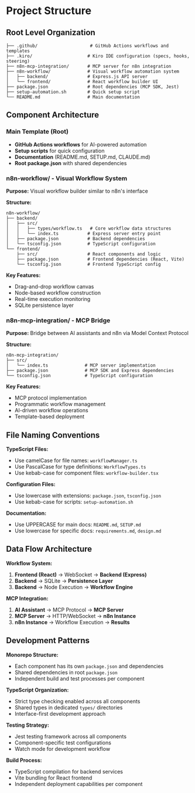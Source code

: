 # Project Structure

## Root Level Organization

```
├── .github/                    # GitHub Actions workflows and templates
├── .kiro/                     # Kiro IDE configuration (specs, hooks, steering)
├── n8n-mcp-integration/       # MCP server for n8n integration
├── n8n-workflow/              # Visual workflow automation system
│   ├── backend/               # Express.js API server
│   └── frontend/              # React workflow builder UI
├── package.json               # Root dependencies (MCP SDK, Jest)
├── setup-automation.sh        # Quick setup script
└── README.md                  # Main documentation
```

## Component Architecture

### Main Template (Root)
- **GitHub Actions workflows** for AI-powered automation
- **Setup scripts** for quick configuration
- **Documentation** (README.md, SETUP.md, CLAUDE.md)
- **Root package.json** with shared dependencies

### n8n-workflow/ - Visual Workflow System
**Purpose:** Visual workflow builder similar to n8n's interface

**Structure:**
```
n8n-workflow/
├── backend/
│   ├── src/
│   │   ├── types/workflow.ts   # Core workflow data structures
│   │   └── index.ts           # Express server entry point
│   ├── package.json           # Backend dependencies
│   └── tsconfig.json          # TypeScript configuration
└── frontend/
    ├── src/                   # React components and logic
    ├── package.json           # Frontend dependencies (React, Vite)
    └── tsconfig.json          # Frontend TypeScript config
```

**Key Features:**
- Drag-and-drop workflow canvas
- Node-based workflow construction
- Real-time execution monitoring
- SQLite persistence layer

### n8n-mcp-integration/ - MCP Bridge
**Purpose:** Bridge between AI assistants and n8n via Model Context Protocol

**Structure:**
```
n8n-mcp-integration/
├── src/
│   └── index.ts              # MCP server implementation
├── package.json              # MCP SDK and Express dependencies
└── tsconfig.json             # TypeScript configuration
```

**Key Features:**
- MCP protocol implementation
- Programmatic workflow management
- AI-driven workflow operations
- Template-based deployment

## File Naming Conventions

**TypeScript Files:**
- Use camelCase for file names: `workflowManager.ts`
- Use PascalCase for type definitions: `WorkflowTypes.ts`
- Use kebab-case for component files: `workflow-builder.tsx`

**Configuration Files:**
- Use lowercase with extensions: `package.json`, `tsconfig.json`
- Use kebab-case for scripts: `setup-automation.sh`

**Documentation:**
- Use UPPERCASE for main docs: `README.md`, `SETUP.md`
- Use lowercase for specific docs: `requirements.md`, `design.md`

## Data Flow Architecture

**Workflow System:**
1. **Frontend (React)** → WebSocket → **Backend (Express)**
2. **Backend** → SQLite → **Persistence Layer**
3. **Backend** → Node Execution → **Workflow Engine**

**MCP Integration:**
1. **AI Assistant** → MCP Protocol → **MCP Server**
2. **MCP Server** → HTTP/WebSocket → **n8n Instance**
3. **n8n Instance** → Workflow Execution → **Results**

## Development Patterns

**Monorepo Structure:**
- Each component has its own `package.json` and dependencies
- Shared dependencies in root `package.json`
- Independent build and test processes per component

**TypeScript Organization:**
- Strict type checking enabled across all components
- Shared types in dedicated `types/` directories
- Interface-first development approach

**Testing Strategy:**
- Jest testing framework across all components
- Component-specific test configurations
- Watch mode for development workflow

**Build Process:**
- TypeScript compilation for backend services
- Vite bundling for React frontend
- Independent deployment capabilities per component